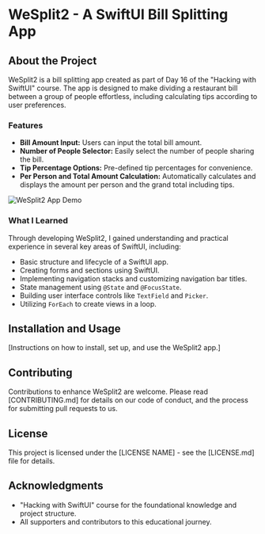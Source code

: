 # WeSplit2 - A SwiftUI Bill Splitting App

## About the Project

WeSplit2 is a bill splitting app created as part of Day 16 of the "Hacking with SwiftUI" course. The app is designed to make dividing a restaurant bill between a group of people effortless, including calculating tips according to user preferences.

### Features

- **Bill Amount Input:** Users can input the total bill amount.
- **Number of People Selector:** Easily select the number of people sharing the bill.
- **Tip Percentage Options:** Pre-defined tip percentages for convenience.
- **Per Person and Total Amount Calculation:** Automatically calculates and displays the amount per person and the grand total including tips.

![WeSplit2 App Demo](URL-of-the-app-demo-gif)

### What I Learned

Through developing WeSplit2, I gained understanding and practical experience in several key areas of SwiftUI, including:

- Basic structure and lifecycle of a SwiftUI app.
- Creating forms and sections using SwiftUI.
- Implementing navigation stacks and customizing navigation bar titles.
- State management using `@State` and `@FocusState`.
- Building user interface controls like `TextField` and `Picker`.
- Utilizing `ForEach` to create views in a loop.

## Installation and Usage

[Instructions on how to install, set up, and use the WeSplit2 app.]

## Contributing

Contributions to enhance WeSplit2 are welcome. Please read [CONTRIBUTING.md] for details on our code of conduct, and the process for submitting pull requests to us.

## License

This project is licensed under the [LICENSE NAME] - see the [LICENSE.md] file for details.

## Acknowledgments

- "Hacking with SwiftUI" course for the foundational knowledge and project structure.
- All supporters and contributors to this educational journey.
